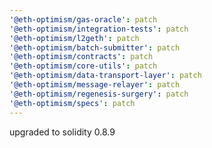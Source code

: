 ```yaml
---
'@eth-optimism/gas-oracle': patch
'@eth-optimism/integration-tests': patch
'@eth-optimism/l2geth': patch
'@eth-optimism/batch-submitter': patch
'@eth-optimism/contracts': patch
'@eth-optimism/core-utils': patch
'@eth-optimism/data-transport-layer': patch
'@eth-optimism/message-relayer': patch
'@eth-optimism/regenesis-surgery': patch
'@eth-optimism/specs': patch
---
```


upgraded to solidity 0.8.9
